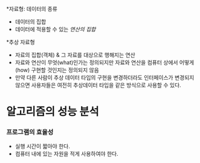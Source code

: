 *자료형: 데이터의 종류
- 데이터의 집합
- 데이터에 적용할 수 있는 _연산의 집합_

*추상 자료형
- 자료의 집합(객체) & 그 자료를 대상으로 행해지는 연산
- 자료와 연산이 무엇(what)인가는 정의되지만 자료와 연산을 컴퓨터 상에서 어떻게(how) 구현할 것인지는 정의되지 않음
- 만약 다른 사람이 추상 데이터 타입의 구현을 변경하더라도 인터페이스가 변경되지 않으면 사용자들은 여전히 추상데이터 타입을 같은 방식으로 사용할 수 있다.

# 알고리즘의 성능 분석
### 프로그램의 효율성
- 실행 시간이 짧아야 한다.
- 컴퓨터 내에 있는 자원을 적게 사용하여야 한다.


